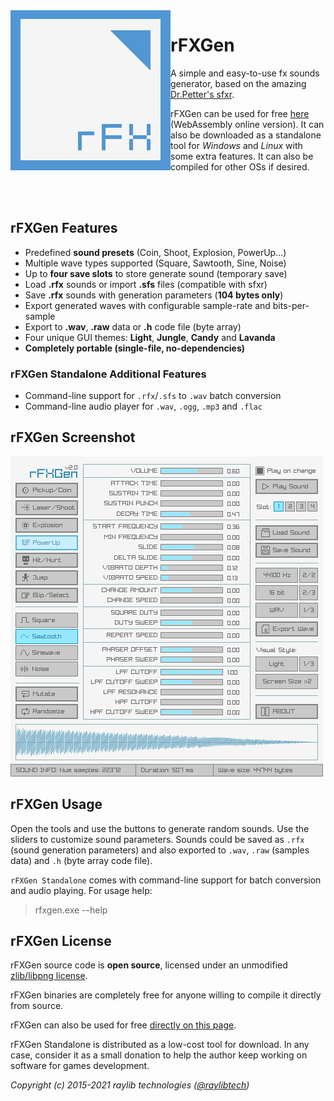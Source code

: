 <img align="left" src="logo/rfxgen_256x256.png" width=256>

# rFXGen
A simple and easy-to-use fx sounds generator, based on the amazing [Dr.Petter's sfxr](http://www.drpetter.se/project_sfxr.html).

rFXGen can be used for free [here](https://raylibtech.itch.io/rfxgen) (WebAssembly online version). It can also be downloaded as a standalone tool for _Windows_ and _Linux_ with some extra features. It can also be compiled for other OSs if desired.

<br>
<br>

## rFXGen Features

 - Predefined **sound presets** (Coin, Shoot, Explosion, PowerUp...)
 - Multiple wave types supported (Square, Sawtooth, Sine, Noise)
 - Up to **four save slots** to store generate sound (temporary save)
 - Load **.rfx** sounds or import **.sfs** files (compatible with sfxr)
 - Save **.rfx** sounds with generation parameters (**104 bytes only**)
 - Export generated waves with configurable sample-rate and bits-per-sample
 - Export to **.wav**, **.raw** data or **.h** code file (byte array)
 - Four unique GUI themes: **Light**, **Jungle**, **Candy** and **Lavanda**
 - **Completely portable (single-file, no-dependencies)**
 
### rFXGen Standalone Additional Features

 - Command-line support for `.rfx`/`.sfs` to `.wav` batch conversion
 - Command-line audio player for `.wav`, `.ogg`, `.mp3` and `.flac`

## rFXGen Screenshot

![rFXGen light interface](screenshots/rfxgen_v200_light_shot01.png)
 
## rFXGen Usage

Open the tools and use the buttons to generate random sounds. Use the sliders to customize sound parameters.
Sounds could be saved as `.rfx` (sound generation parameters) and also exported to `.wav`, `.raw` (samples data) and `.h` (byte array code file). 

`rFXGen Standalone` comes with command-line support for batch conversion and audio playing. For usage help:

 > rfxgen.exe --help

## rFXGen License

rFXGen source code is **open source**, licensed under an unmodified [zlib/libpng license](LICENSE).

rFXGen binaries are completely free for anyone willing to compile it directly from source.

rFXGen can also be used for free [directly on this page](https://raylibtech.itch.io/rfxgen). 

rFXGen Standalone is distributed as a low-cost tool for download. In any case, consider it as a small donation to help the author keep working on software for games development.

*Copyright (c) 2015-2021 raylib technologies ([@raylibtech](https://twitter.com/raylibtech))*
